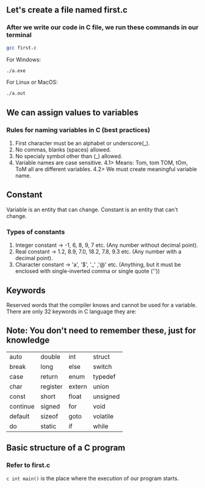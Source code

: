 ## Let's create a file named first.c

### After we write our code in C file, we run these commands in our terminal

```sh
gcc first.c
```

For Windows:
```sh
./a.exe
```

For Linux or MacOS:
```sh
./a.out
```



## We can assign values to variables
### Rules for naming variables in C (best practices)
1. First character must be an alphabet or underscore(_).
2. No commas, blanks (spaces) allowed.
3. No specialy symbol other than (_) allowed.
4. Variable names are case sensitive.
    4.1> Means:
            Tom, tom TOM, tOm, ToM all are different variables.
    4.2> We must create meaningful variable name.


## Constant
Variable is an entity that can change.
Constant is an entity that can't change.

### Types of constants
1. Integer constant -> -1, 6, 8, 9, 7 etc. (Any number without decimal point).
2. Real constant -> 1.2, 8.9, 7.0, 18.2, 7.8, 9.3 etc. (Any number with a decimal point).
3. Character constant -> 'a', '$', '_' ,'@' etc. (Anything, but it must be enclosed with single-inverted comma or single quote (''))

## Keywords
Reserved words that the compiler knows and cannot be used for a variable.
There are only 32 keywords in C language they are:
## Note: You don't need to remember these, just for knowledge

<table>
  <tr>
    <td>auto</td>
    <td>double</td>
    <td>int</td>
    <td>struct</td>
  </tr>
  <tr>
    <td>break</td>
    <td>long</td>
    <td>else</td>
    <td>switch</td>
  </tr>
  <tr>
    <td>case</td>
    <td>return</td>
    <td>enum</td>
    <td>typedef</td>
  </tr>
  <tr>
    <td>char</td>
    <td>register</td>
    <td>extern</td>
    <td>union</td>
  </tr>
  <tr>
    <td>const</td>
    <td>short</td>
    <td>float</td>
    <td>unsigned</td>
  </tr>
  <tr>
    <td>continue</td>
    <td>signed</td>
    <td>for</td>
    <td>void</td>
  </tr>
  <tr>
    <td>default</td>
    <td>sizeof</td>
    <td>goto</td>
    <td>volatile</td>
  </tr>
  <tr>
    <td>do</td>
    <td>static</td>
    <td>if</td>
    <td>while</td>
  </tr>
</table>


## Basic structure of a C program
### Refer to first.c
```c int main()``` is the place where the execution of our program starts.